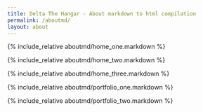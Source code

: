 ```yaml
---
title: Delta The Hangar - About markdown to html compilation
permalink: /aboutmd/
layout: about
---
```


{% include_relative aboutmd/home_one.markdown %}

{% include_relative aboutmd/home_two.markdown %}

{% include_relative aboutmd/home_three.markdown %}

{% include_relative aboutmd/portfolio_one.markdown %}

{% include_relative aboutmd/portfolio_two.markdown %}
